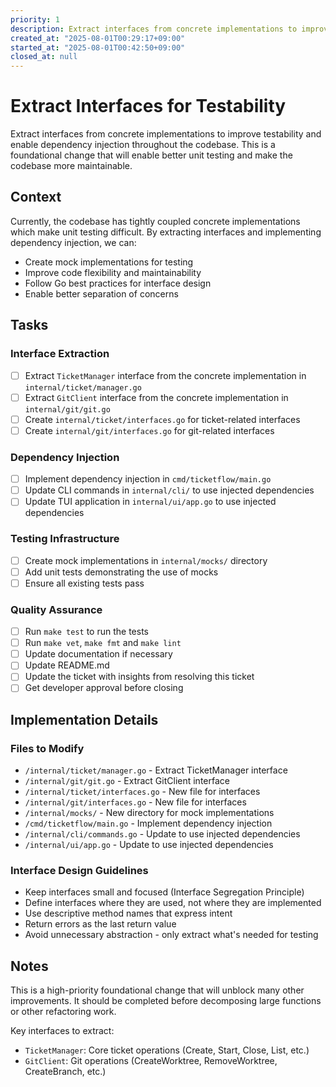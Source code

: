 ```yaml
---
priority: 1
description: Extract interfaces from concrete implementations to improve testability and enable dependency injection
created_at: "2025-08-01T00:29:17+09:00"
started_at: "2025-08-01T00:42:50+09:00"
closed_at: null
---
```


# Extract Interfaces for Testability

Extract interfaces from concrete implementations to improve testability and enable dependency injection throughout the codebase. This is a foundational change that will enable better unit testing and make the codebase more maintainable.

## Context

Currently, the codebase has tightly coupled concrete implementations which make unit testing difficult. By extracting interfaces and implementing dependency injection, we can:
- Create mock implementations for testing
- Improve code flexibility and maintainability
- Follow Go best practices for interface design
- Enable better separation of concerns

## Tasks

### Interface Extraction
- [ ] Extract `TicketManager` interface from the concrete implementation in `internal/ticket/manager.go`
- [ ] Extract `GitClient` interface from the concrete implementation in `internal/git/git.go`
- [ ] Create `internal/ticket/interfaces.go` for ticket-related interfaces
- [ ] Create `internal/git/interfaces.go` for git-related interfaces

### Dependency Injection
- [ ] Implement dependency injection in `cmd/ticketflow/main.go`
- [ ] Update CLI commands in `internal/cli/` to use injected dependencies
- [ ] Update TUI application in `internal/ui/app.go` to use injected dependencies

### Testing Infrastructure
- [ ] Create mock implementations in `internal/mocks/` directory
- [ ] Add unit tests demonstrating the use of mocks
- [ ] Ensure all existing tests pass

### Quality Assurance
- [ ] Run `make test` to run the tests
- [ ] Run `make vet`, `make fmt` and `make lint`
- [ ] Update documentation if necessary
- [ ] Update README.md
- [ ] Update the ticket with insights from resolving this ticket
- [ ] Get developer approval before closing

## Implementation Details

### Files to Modify
- `/internal/ticket/manager.go` - Extract TicketManager interface
- `/internal/git/git.go` - Extract GitClient interface
- `/internal/ticket/interfaces.go` - New file for interfaces
- `/internal/git/interfaces.go` - New file for interfaces
- `/internal/mocks/` - New directory for mock implementations
- `/cmd/ticketflow/main.go` - Implement dependency injection
- `/internal/cli/commands.go` - Update to use injected dependencies
- `/internal/ui/app.go` - Update to use injected dependencies

### Interface Design Guidelines
- Keep interfaces small and focused (Interface Segregation Principle)
- Define interfaces where they are used, not where they are implemented
- Use descriptive method names that express intent
- Return errors as the last return value
- Avoid unnecessary abstraction - only extract what's needed for testing

## Notes

This is a high-priority foundational change that will unblock many other improvements. It should be completed before decomposing large functions or other refactoring work.

Key interfaces to extract:
- `TicketManager`: Core ticket operations (Create, Start, Close, List, etc.)
- `GitClient`: Git operations (CreateWorktree, RemoveWorktree, CreateBranch, etc.)